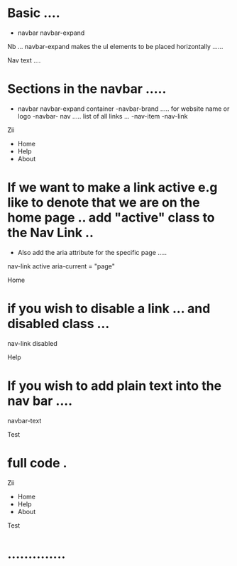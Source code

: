 # Basic .... 

 - navbar navbar-expand

 Nb ...  navbar-expand makes the ul elements to be placed horizontally ......

  <nav class="navbar navbar-expand">
    <div class="container">
      Nav text ....
    </div>
  </nav>


  # Sections in the navbar ..... 

- navbar navbar-expand 
    container 
        -navbar-brand        ..... for website name or logo
        -navbar- nav         ..... list of all links ...
            -nav-item
                -nav-link   

<nav class="navbar navbar-expand">
      <div class="container">
        <div class="navbar-brand">Zii</div>
        <ul class="navbar-nav">
          <li class="nav-item">
            <a class="nav-link">Home</a>
          </li>
          <li class="nav-item">
            <a class="nav-link">Help</a>
          </li>
          <li class="nav-item">
            <a class="nav-link">About</a>
          </li>
        </ul>
      </div>
    </nav>


# If we want to make a link active e.g like to denote that we are on the home page .. add "active" class to the Nav Link ..

- Also add the aria attribute for the specific page .....

 nav-link active
 aria-current = "page" 

 <a class="nav-link active"
    aria-current = "page"
    >Home</a>

# if you wish to disable a link ... and disabled class ... 

 nav-link disabled

<a class="nav-link disabled">Help</a>


# If you wish to add plain text into the nav bar .... 

 navbar-text 


<div class="navbar-text">Test</div>



# full code .

  <nav class="navbar navbar-expand">
      <div class="container">
        <div class="navbar-brand">Zii</div>
        <ul class="navbar-nav">
          <li class="nav-item">
            <a class="nav-link active"
            aria-current = "page"
            >Home</a>
          </li>
          <li class="nav-item">
            <a class="nav-link disabled">Help</a>
          </li>
          <li class="nav-item">
            <a class="nav-link">About</a>
          </li>
        </ul>
        <div class="navbar-text">Test</div>
      </div>
    </nav>

# ..............


